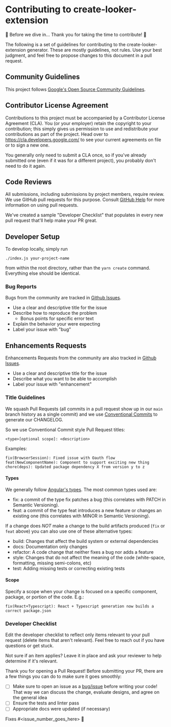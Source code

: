 # Contributing to create-looker-extension

🎉 Before we dive in... Thank you for taking the time to contribute! 🎉

The following is a set of guidelines for contributing to the create-looker-extension generator. These are mostly guidelines, not rules. Use your best judgment, and feel free to propose changes to this document in a pull request.

## Community Guidelines

This project follows [Google's Open Source Community Guidelines](https://opensource.google/conduct/).

## Contributor License Agreement

Contributions to this project must be accompanied by a Contributor License
Agreement (CLA). You (or your employer) retain the copyright to your
contribution; this simply gives us permission to use and redistribute your
contributions as part of the project. Head over to
<https://cla.developers.google.com/> to see your current agreements on file or
to sign a new one.

You generally only need to submit a CLA once, so if you've already submitted one
(even if it was for a different project), you probably don't need to do it
again.

## Code Reviews

All submissions, including submissions by project members, require review. We
use GitHub pull requests for this purpose. Consult
[GitHub Help](https://help.github.com/articles/about-pull-requests/) for more
information on using pull requests.

We've created a sample "Developer Checklist" that populates in every new pull request that'll help make your PR great.

## Developer Setup

To develop locally, simply run

```
./index.js your-project-name
```

from within the root directory, rather than the `yarn create` command. Everything else should be identical.

### Bug Reports

Bugs from the community are tracked in [Github Issues](https://github.com/looker-open-source/create-looker-extension/issues).

- Use a clear and descriptive title for the issue
- Describe how to reproduce the problem
  - Bonus points for specific error text
- Explain the behavior your were expecting
- Label your issue with "bug"

## Enhancements Requests

Enhancements Requests from the community are also tracked in [Github Issues](https://github.com/looker-open-source/create-looker-extension/issues).

- Use a clear and descriptive title for the issue
- Describe what you want to be able to accomplish
- Label your issue with "enhancement"

### Title Guidelines

We squash Pull Requests (all commits in a pull request show up in our `main` branch history as a single commit) and we use [Conventional Commits](https://www.conventionalcommits.org/en/v1.0.0/) to generate our CHANGELOG.

So we use Conventional Commit style Pull Request titles:

`<type>[optional scope]: <description>`

Examples:

```
fix(BrowserSession): Fixed issue with Oauth flow
feat(NewComponentName): Component to support exciting new thing
chore(deps): Updated package dependency X from version y to z
```

#### Types

We generally follow [Angular's types](https://github.com/angular/angular/blob/22b96b9/CONTRIBUTING.md#type). The most common types used are:

- fix: a commit of the type fix patches a bug (this correlates with PATCH in Semantic Versioning).
- feat: a commit of the type feat introduces a new feature or changes an existing one (this correlates with MINOR in Semantic Versioning).

If a change does _NOT_ make a change to the build artifacts produced (`fix` or `feat` above) you can also use one of these alternative types:

- build: Changes that affect the build system or external dependencies
- docs: Documentation only changes
- refactor: A code change that neither fixes a bug nor adds a feature
- style: Changes that do not affect the meaning of the code (white-space, formatting, missing semi-colons, etc)
- test: Adding missing tests or correcting existing tests

#### Scope

Specify a scope when your change is focused on a specific component, package, or portion of the code. E.g.:

```
fix(React+Typescript): React + Typescript generation now builds a correct package.json
```

### Developer Checklist

Edit the developer checklist to reflect only items relevant to your pull request (delete items that aren't relevant). Feel free to reach out if you have questions or get stuck.

Not sure if an item applies? Leave it in place and ask your reviewer to help determine if it's relevant.

Thank you for opening a Pull Request! Before submitting your PR, there are a few things you can do to make sure it goes smoothly:

- [ ] Make sure to open an issue as a [bug/issue](https://github.com/looker-open-source/create-looker-extension/issues/new/choose) before writing your code! That way we can discuss the change, evaluate designs, and agree on the general idea
- [ ] Ensure the tests and linter pass
- [ ] Appropriate docs were updated (if necessary)

Fixes #<issue_number_goes_here> 🦕
